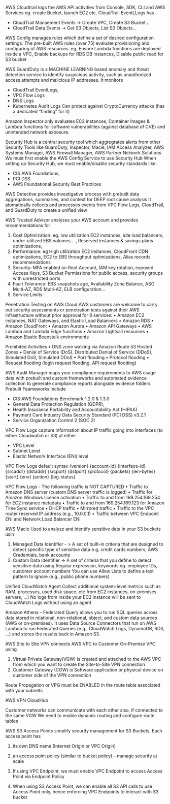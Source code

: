 


AWS Cloudtrail logs the AWS API activities from Console, SDK, CLI and AWS Services eg. create Bucket, launch EC2 etc.
CloudTrail EventLLogs has
* CloudTrail Manaement Events -> Create VPC, Create S3 Bucket...
* CloudTrail Data Events -> Get S3 Objects, List S3 Objects...



AWS Config manages rules which define a set of desired configuration settings. The pre-built AWS rules (over 75) evaluate provisioning and configuring of AWS resources. 
eg. Ensure Lambda functions are deployed inside a VPC, Enable backups for RDS DB instances, Disable public read for S3 bucket

 
AWS GuardDuty is a MACHINE LEARNING based anomaly and threat detection service to identify suspicious activity, such as unauthorized access attempts and malicious IP addresses. It monitors
* CloudTrail EventLogs, 
* VPC Flow Logs
* DNS Logs
* Kubernetes Audit Logs
Can protect against CryptoCurrency attacks (has a dedicated “finding” for it)



Amazon Inspector only evaluates EC2 instances, Container Images & Lambda functions for software vulnerabilities (against database of CVE) and unintended network exposure.


Security Hub is a central security tool which aggregrates alerts from other Security Tools like GuardDuty, Inspector, Macie, IAM Access Analyzer, AWS Systems Manager, AWS Firewall Manager, AWS Partner Network Solutions
We must first enable the AWS Config Service to use Security Hub
When setting up Security Hub, we must enable/disable security standards like: 
* CIS AWS Foundations,
* PCI DSS
* AWS Foundational Security Best Practices



AWS Detective provides investigative process with prebuilt data aggregations, summaries, and context for DEEP root cause analysis
It atomatically collects and processes events from VPC Flow Logs, CloudTrail, and GuardDuty to create a unified view


AWS Trusted Advisor analyses your AWS account and provides recommendations for
1. Cost Optimization: eg. low utilization EC2 instances, idle load balancers, under-utilized EBS volumes… , Reserved instances & savings plans optimizations, 
2. Performance: eg High utilization EC2 instances, CloudFront CDN optimizations, EC2 to EBS throughput optimizations, Alias records recommendations
3. Security: MFA enabled on Root Account, IAM key rotation, exposed Access Keys, S3 Bucket Permissions for public access, security groups with unrestricted ports 
4. Fault Tolerance: EBS snapshots age, Availability Zone Balance, ASG Multi-AZ, RDS Multi-AZ, ELB configuration… 
5. Service Limits


Penetration Testing on AWS Cloud
AWS customers are welcome to carry out security assessments or penetration tests against their AWS infrastructure without prior approval for 8 services:
• Amazon EC2 instances, NAT Gateways, and Elastic Load Balancers
• Amazon RDS
• Amazon CloudFront
• Amazon Aurora
• Amazon API Gateways
• AWS Lambda and Lambda Edge functions
• Amazon Lightsail resources
• Amazon Elastic Beanstalk environments

Prohibited Activities
• DNS zone walking via Amazon Route 53 Hosted Zones
• Denial of Service (DoS), Distributed Denial of Service (DDoS), Simulated DoS, Simulated DDoS
• Port flooding
• Protocol flooding
• Request flooding (login request flooding, API request flooding)





AWS Audit Manager maps your compliance requirements to AWS usage data with prebuilt and custom frameworks and automated evidence collection to generate compliance reports alongside evidence folders. Prebuilt Feameworks include
* CIS AWS Foundations Benchmark 1.2.0 & 1.3.0
* General Data Protection Regulation (GDPR),
* Health Insurance Portability and Accountability Act (HIPAA)
* Payment Card Industry Data Security Standard (PCI DSS) v3.2.1
* Service Organization Control 2 (SOC 2)




VPC Flow Logs capture information about IP traffic going into interfaces (to either Cloudwatch or S3) at either
* VPC Level
* Subnet Level
* Elastic Network Interface (ENI) level

VPC Flow Logs default syntax
{version} {account-id} {interface-id} {srcaddr} {dstaddr} {srcport} {dstport} {protocol} {packets} {len-bytes} {start} {env} {action} {log-status}

VPC Flow Logs - The following traffic is NOT CAPTURED
• Traffic to Amazon DNS server (custom DNS server traffic is logged)
• Traffic for Amazon Windows license activation
• Traffic to and from 169.254.169.254 for EC2 instance metadata
• Traffic to and from 169.254.169.123 for Amazon Time Sync service
• DHCP traffic
• Mirrored traffic
• Traffic to the VPC router reserved IP address (e.g., 10.0.0.1)
• Traffic between VPC Endpoint ENI and Network Load Balancer ENI



AWS Macie Used to analyze and identify sensitive data in your S3 buckets usin
1. Managed Data Identifier - > A set of built-in criteria that are designed to detect specific type of sensitive data e.g. credit cards numbers, AWS Credentials, bank accounts
2. Custom Data Identifier -> A set of criteria that you define to detect sensitive data using Regular expression, keywords eg. employee IDs, customer account numbers
You can use Allow Lists to define a text pattern to ignore (e.g., public phone numbers)



Unified CloudWatch Agent
Collect additional system-level metrics such as RAM, processes, used disk space, etc from EC2 instances, on-premises servers, …)
No logs from inside your EC2 instance will be sent to CloudWatch Logs without using an agent





Amazon Athena – Federated Query allows you to run SQL queries across data stored in relational, non-relational, object, and custom data sources (AWS or on-premises). It uses Data Source Connectors that run on AWS Lambda to run Federated Queries (e.g., CloudWatch Logs, DynamoDB, RDS, …) and stores the results back in Amazon S3.




AWS Site to Site VPN connects AWS VPC to Customer On-Premise VPC using
1. Virtual Private Gateway(VGW) is created and attached to the AWS VPC from which you want to create the Site-to-Site VPN connection
2. Customer Gateway (CGW) is Software application or physical device on customer side of the VPN connection


Route Propagation or VPG must be ENABLED in the route table associated with your subnets



AWS VPN CloudHub

Customer networks can communicate with each other also, if connected to the same VGW
We need to enable dynamic routing and configure route tables



AWS S3 Access Points simplify security management for S3 Buckets, 
Each access point has
1. its own DNS name (Internet Origin or VPC Origin)
2. an access point policy (similar to bucket policy) – manage security at scale


1. If using VPC Endpoint, we must enable VPC Endpoint to access Access Point via Endpoint Policy
2. When using S3 Access Point, we can enable all S3 API calls to use Access Point only, hence enforcing VPC Endpoints to interact with S3 bucket
